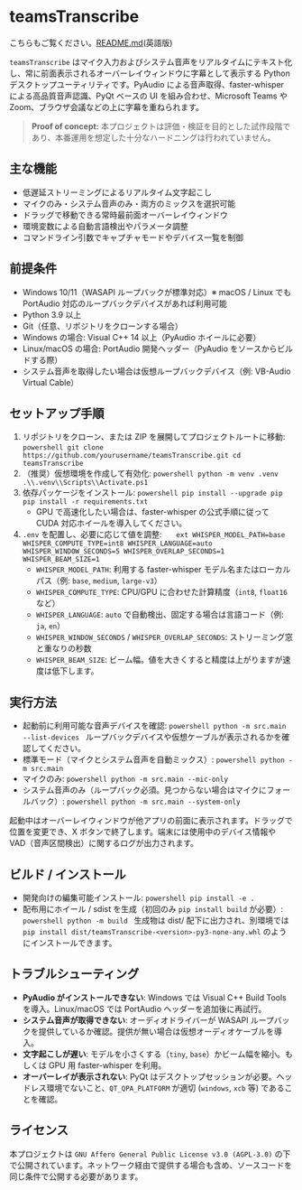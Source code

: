 ﻿# teamsTranscribe

こちらもご覧ください。[README.md](README.md)(英語版)

`teamsTranscribe` はマイク入力およびシステム音声をリアルタイムにテキスト化し、常に前面表示されるオーバーレイウィンドウに字幕として表示する Python デスクトップユーティリティです。PyAudio による音声取得、faster-whisper による高品質音声認識、PyQt ベースの UI を組み合わせ、Microsoft Teams や Zoom、ブラウザ会議などの上に字幕を重ねられます。

> **Proof of concept:** 本プロジェクトは評価・検証を目的とした試作段階であり、本番運用を想定した十分なハードニングは行われていません。

## 主な機能
- 低遅延ストリーミングによるリアルタイム文字起こし
- マイクのみ・システム音声のみ・両方のミックスを選択可能
- ドラッグで移動できる常時最前面オーバーレイウィンドウ
- 環境変数による自動言語検出やパラメータ調整
- コマンドライン引数でキャプチャモードやデバイス一覧を制御

## 前提条件
- Windows 10/11（WASAPI ループバックが標準対応）※ macOS / Linux でも PortAudio 対応のループバックデバイスがあれば利用可能
- Python 3.9 以上
- Git（任意、リポジトリをクローンする場合）
- Windows の場合: Visual C++ 14 以上（PyAudio ホイールに必要）
- Linux/macOS の場合: PortAudio 開発ヘッダー（PyAudio をソースからビルドする際）
- システム音声を取得したい場合は仮想ループバックデバイス（例: VB-Audio Virtual Cable）

## セットアップ手順
1. リポジトリをクローン、または ZIP を展開してプロジェクトルートに移動:
   `powershell
   git clone https://github.com/yourusername/teamsTranscribe.git
   cd teamsTranscribe
   `
2. （推奨）仮想環境を作成して有効化:
   `powershell
   python -m venv .venv
   .\\.venv\\Scripts\\Activate.ps1
   `
3. 依存パッケージをインストール:
   `powershell
   pip install --upgrade pip
   pip install -r requirements.txt
   `
   - GPU で高速化したい場合は、faster-whisper の公式手順に従って CUDA 対応ホイールを導入してください。
4. `.env` を配置し、必要に応じて値を調整:
   `	ext
   WHISPER_MODEL_PATH=base
   WHISPER_COMPUTE_TYPE=int8
   WHISPER_LANGUAGE=auto
   WHISPER_WINDOW_SECONDS=5
   WHISPER_OVERLAP_SECONDS=1
   WHISPER_BEAM_SIZE=1
   `
   - `WHISPER_MODEL_PATH`: 利用する faster-whisper モデル名またはローカルパス（例: `base`, `medium`, `large-v3`）
   - `WHISPER_COMPUTE_TYPE`: CPU/GPU に合わせた計算精度（`int8`, `float16` など）
   - `WHISPER_LANGUAGE`: `auto` で自動検出、固定する場合は言語コード（例: `ja`, `en`）
   - `WHISPER_WINDOW_SECONDS` / `WHISPER_OVERLAP_SECONDS`: ストリーミング窓と重なりの秒数
   - `WHISPER_BEAM_SIZE`: ビーム幅。値を大きくすると精度は上がりますが速度は低下します。

## 実行方法
- 起動前に利用可能な音声デバイスを確認:
  `powershell
  python -m src.main --list-devices
  `
  ループバックデバイスや仮想ケーブルが表示されるかを確認してください。
- 標準モード（マイクとシステム音声を自動ミックス）:
  `powershell
  python -m src.main
  `
- マイクのみ:
  `powershell
  python -m src.main --mic-only
  `
- システム音声のみ（ループバック必須。見つからない場合はマイクにフォールバック）:
  `powershell
  python -m src.main --system-only
  `

起動中はオーバーレイウィンドウが他アプリの前面に表示されます。ドラッグで位置を変更でき、X ボタンで終了します。端末には使用中のデバイス情報や VAD（音声区間検出）に関するログが出力されます。

## ビルド / インストール
- 開発向けの編集可能インストール:
  `powershell
  pip install -e .
  `
- 配布用にホイール / sdist を生成（初回のみ `pip install build` が必要）:
  `powershell
  python -m build
  `
  生成物は dist/ 配下に出力され、別環境では `pip install dist/teamsTranscribe-<version>-py3-none-any.whl` のようにインストールできます。

## トラブルシューティング
- **PyAudio がインストールできない**: Windows では Visual C++ Build Tools を導入。Linux/macOS では PortAudio ヘッダーを追加後に再試行。
- **システム音声が取得できない**: オーディオドライバーが WASAPI ループバックを提供しているか確認。提供が無い場合は仮想オーディオケーブルを導入。
- **文字起こしが遅い**: モデルを小さくする（`tiny`, `base`）かビーム幅を縮小。もしくは GPU 用 faster-whisper を利用。
- **オーバーレイが表示されない**: PyQt はデスクトップセッションが必要。ヘッドレス環境でないこと、`QT_QPA_PLATFORM` が適切 (`windows`, `xcb` 等) であることを確認。

## ライセンス
本プロジェクトは `GNU Affero General Public License v3.0 (AGPL-3.0)` の下で公開されています。ネットワーク経由で提供する場合も含め、ソースコードを同じ条件で公開する必要があります。

